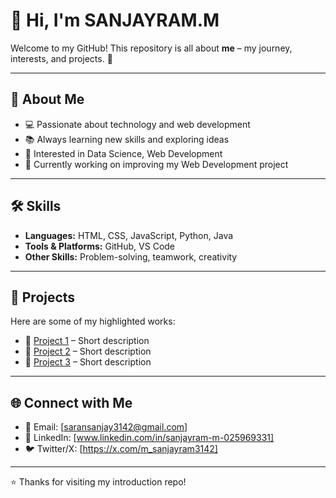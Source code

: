 # 👋 Hi, I'm SANJAYRAM.M  

Welcome to my GitHub! This repository is all about **me** – my journey, interests, and projects. 🚀  

---

## 🙋 About Me
- 💻 Passionate about technology and web development  
- 📚 Always learning new skills and exploring ideas  
- 🎯 Interested in Data Science, Web Development  
- 🌱 Currently working on improving my Web Development project  

---

## 🛠️ Skills
- **Languages:** HTML, CSS, JavaScript, Python, Java  
- **Tools & Platforms:** GitHub, VS Code  
- **Other Skills:** Problem-solving, teamwork, creativity  

---

## 📂 Projects
Here are some of my highlighted works:
- 🔹 [Project 1](#) – Short description  
- 🔹 [Project 2](#) – Short description  
- 🔹 [Project 3](#) – Short description  

---

## 🌐 Connect with Me
- 📧 Email: [saransanjay3142@gmail.com]  
- 💼 LinkedIn: [www.linkedin.com/in/sanjayram-m-025969331]  
- 🐦 Twitter/X: [https://x.com/m_sanjayram3142]
  
---

⭐ Thanks for visiting my introduction repo!  

